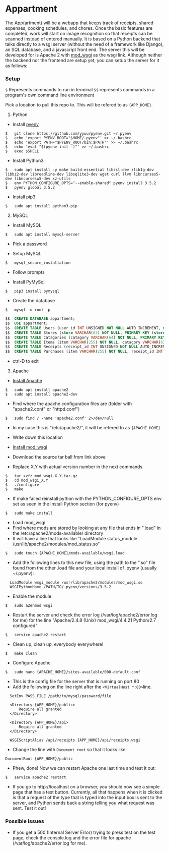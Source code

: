 # Appartment

The App(artment) will be a webapp that keeps track of receipts, shared expenses, cooking schedules, and chores. Once the basic features are completed, work will start on image recognition so that receipts can be scanned instead of entered manually. It is based on a Python backend that talks directly to a wsgi server (without the need of a framework like Django), an SQL database, and a javascript front end. The server this will be developed for is Apache 2 with [mod_wsgi](https://modwsgi.readthedocs.io/en/develop/) as the wsgi link. Although neither the backend nor the frontend are setup yet, you can setup the server for it as follows:

### Setup
`$` Represents commands to run in terminal
`$$` represents commands in a program's own command line environment

Pick a location to pull this repo to. This will be refered to as `{APP_HOME}`.

1. Python

  -	Install [pyenv](https://github.com/yyuu/pyenv#basic-github-checkout)
  ```shell
$	git clone https://github.com/yyuu/pyenv.git ~/.pyenv
$	echo 'export PYENV_ROOT="$HOME/.pyenv"' >> ~/.bashrc
$	echo 'export PATH="$PYENV_ROOT/bin:$PATH"' >> ~/.bashrc
$	echo 'eval "$(pyenv init -)"' >> ~/.bashrc
$	exec $SHELL
 ```
  -	Install Python3
  ```shell
$	sudo apt install -y make build-essential libssl-dev zlib1g-dev libbz2-dev libreadline-dev libsqlite3-dev wget curl llvm libncurses5-dev libncursesw5-dev xz-utils
$	env PYTHON_CONFIGURE_OPTS="--enable-shared" pyenv install 3.5.2
$	pyenv global 3.5.2
```
  -	Install pip3
  ```shell
$	sudo apt install python3-pip
```

2. MySQL

  -	Install MySQL
  ```shell
$	sudo apt install mysql-server
```
  -	Pick a password

  -	Setup MySQL
  ```shell
$	mysql_secure_installation
```
  -	Follow prompts

  -	Install PyMySql
  ```shell
$	pip3 install pymysql
```
  -	Create the database
  ```shell
$	mysql -u root -p
```
  ```SQL
$$	CREATE DATABASE appartment;
$$	USE appartment;
$$	CREATE TABLE Users (user_id INT UNSIGNED NOT NULL AUTO_INCREMENT, name VARCHAR(63) NOT NULL, PRIMARY KEY (user_id));
$$  CREATE TABLE Stores (store VARCHAR(63) NOT NULL, PRIMARY KEY (store));
$$  CREATE TABLE Catagories (catagory VARCHAR(64) NOT NULL, PRIMARY KEY (catagory));
$$  CREATE TABLE Items (item VARCHAR(255) NOT NULL, catagory VARCHAR(63) NOT NULL, consumable BIT(1), PRIMARY KEY (item), Foreign Key(catagory) references Catagories (catagory));
$$  CREATE TABLE Receipts (receipt_id INT UNSIGNED NOT NULL AUTO_INCREMENT, image_location TEXT, date DATETIME, store VARCHAR(63) NOT NULL, buyer_id INT UNSIGNED NOT NULL, PRIMARY KEY (receipt_id), Foreign Key(store) references Stores (store), Foreign Key(buyer_id) references Users(user_id));
$$  CREATE TABLE Purchases (item VARCHAR(255) NOT NULL, receipt_id INT UNSIGNED NOT NULL, owner_id INT UNSIGNED NOT NULL, quantity INT UNSIGNED NOT NULL DEFAULT 1, price DECIMAL(10, 5) NOT NULL, PRIMARY KEY (item, receipt_id), Foreign Key(item) references Items(item), Foreign Key (receipt_id) references Receipts(receipt_id), Foreign Key(owner_id) references Users(user_id));
```
  -	ctrl-D to exit
  
3. Apache

  -	[Install Apache](https://www.digitalocean.com/community/tutorials/how-to-set-up-an-apache-mysql-and-python-lamp-server-without-frameworks-on-ubuntu-14-04)
  ```shell
$	sudo apt install apache2
$	sudo apt install apache2-dev
```
  -	Find where the apache configuration files are (folder with "apache2.conf" or "httpd.conf")
  ```shell
$	sudo find / -name 'apache2.conf' 2>/dev/null
```
  -	In my case this is "/etc/apache2/", it will be refered to as `{APACHE_HOME}`
  -	Write down this location

  -	[Install mod_wsgi](http://modwsgi.readthedocs.io/en/develop/user-guides/quick-installation-guide.html)
  - Download the source tar ball from link above
  -	Replace X.Y with actual version number in the next commands
  ```shell
$	tar xvfz mod_wsgi-X.Y.tar.gz
$	cd mod_wsgi_X.Y
$	./configure
$	make
```
  -	If make failed reinstall python with the PYTHON_CONFIGURE_OPTS env set as seen in the Install Python section (for pyenv)
  ```shell
$	sudo make install
```
  -	Load mod_wsgi
  -	Find where mods are stored by looking at any file that ends in ".load" in the /etc/apache2/mods-available/ directory
  -	It will have a line that looks like "LoadModule status_module /usr/lib/apache2/modules/mod_status.so"
  ```shell
$	sudo touch {APACHE_HOME}/mods-available/wsgi.load
```
  -	Add the following lines to this new file, using the path to the ".so" file found from the other .load file and your local install of .pyenv (usually ~/.pyenv):
  ```
	LoadModule wsgi_module /usr/lib/apache2/modules/mod_wsgi.so
	WSGIPythonHome /PATH/TO/.pyenv/versions/3.5.2
```
  -	Enable the module
  ```shell
$	sudo a2enmod wsgi
```
  -	Restart the server and check the error log (/var/log/apache2/error.log for me) for the line "Apache/2.4.8 (Unix) mod_wsgi/4.4.21 Python/2.7 configured"
  ```shell
$	service apache2 restart
```
  -	Clean up, clean up, everybody everywhere!
  ```shell
$	make clean
```
  -	Configure Apache
  ```shell
$	sudo nano {APACHE_HOME}/sites-available/000-default.conf
```
  -	This is the config file for the server that is running on port 80
  -	Add the following on the line right after the `<VirtualHost *:80>`line.
  ```
	SetEnv PASS_FILE /path/to/mysql/password/file
  
	<Directory {APP_HOME}/public>
		Require all granted
	</Directory>

	<Directory {APP_HOME}/api>
		Require all granted
	</Directory>

	WSGIScriptAlias /api/receipts {APP_HOME}/api/receipts.wsgi
```
  -	Change the line with `Document root` so that it looks like:
  ```
  DocumentRoot {APP_HOME}/public
 ```
  - Phew, done! Now we can restart Apache one last time and test it out:
  ```shell
$	service apache2 restart
```
  - If you go to http://localhost on a browser, you should now see a simple page that has a test button. Currently, all that happens when it is clicked is that a request of the type that is typed into the input box is sent to the server, and Python sends back a string telling you what request was sent. Test it out!

### Possible issues
- If you get a 500 (Internal Server Error) trying to press test on the test page, check the console.log and the error file for apache (/var/log/apache2/error.log for me).
